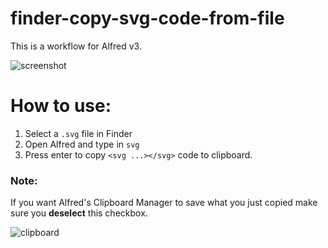 # finder-copy-svg-code-from-file

This is a workflow for Alfred v3.

![screenshot](http://d.pr/i/1dpnY+)

# How to use:
1. Select a `.svg` file in Finder
2. Open Alfred and type in `svg`
3. Press enter to copy `<svg ...></svg>` code to clipboard.


### Note:
If you want Alfred's Clipboard Manager to save what you just copied make sure you **deselect** this checkbox.

![clipboard](http://d.pr/i/1kqDe+)
